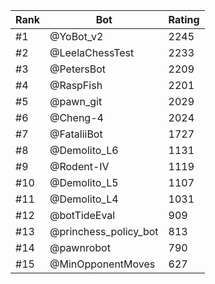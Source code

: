 Rank|Bot|Rating
---|---|---
#1|@YoBot_v2|2245
#2|@LeelaChessTest|2233
#3|@PetersBot|2209
#4|@RaspFish|2201
#5|@pawn_git|2029
#6|@Cheng-4|2024
#7|@FataliiBot|1727
#8|@Demolito_L6|1131
#9|@Rodent-IV|1119
#10|@Demolito_L5|1107
#11|@Demolito_L4|1031
#12|@botTideEval|909
#13|@princhess_policy_bot|813
#14|@pawnrobot|790
#15|@MinOpponentMoves|627

